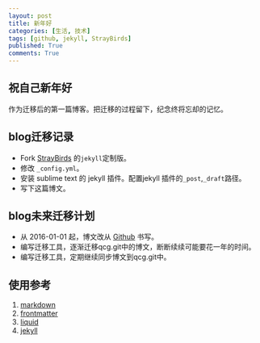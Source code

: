 ```yaml
---
layout: post
title: 新年好
categories: [生活, 技术]
tags: [github, jekyll, StrayBirds]
published: True
comments: True
---
```


## 祝自己新年好

作为迁移后的第一篇博客。把迁移的过程留下，纪念终将忘却的记忆。

## blog迁移记录

* Fork [StrayBirds](http://minixalpha.github.io/StrayBirds/) 的`jekyll`定制版。
* 修改 `_config.yml`。
* 安装 sublime text 的 jekyll 插件。配置jekyll 插件的`_post`,`_draft`路径。
* 写下这篇博文。

## blog未来迁移计划

* 从 2016-01-01 起，博文改从 [Github](https://github.com/quchunguang/blog) 书写。
* 编写迁移工具，逐渐迁移qcg.git中的博文，断断续续可能要花一年的时间。
* 编写迁移工具，定期继续同步博文到qcg.git中。

## 使用参考

1. [markdown](http://daringfireball.net/projects/markdown/syntax)
1. [frontmatter](http://jekyllrb.com/docs/frontmatter/)
1. [liquid](http://www.rubydoc.info/gems/liquid)
1. [jekyll](http://jekyllrb.com/)
